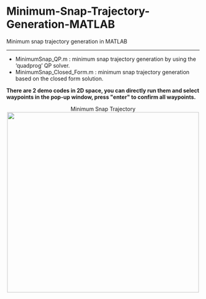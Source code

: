 # Minimum-Snap-Trajectory-Generation-MATLAB
 Minimum snap trajectory generation in MATLAB

---

+ MinimumSnap_QP.m : minimum snap trajectory generation by using the ‘quadprog’ QP solver.
+ MinimumSnap_Closed_Form.m : minimum snap trajectory generation based on the closed form solution.

**There are 2 demo codes in 2D space, you can directly run them and select waypoints in the pop-up window, press "enter" to confirm all waypoints.**


<div align=center> Minimum Snap Trajectory</div>
<div align=center>
	<img src="./results/MinimumSnap_QP1.gif" width = "500" height = "470" >
</div>